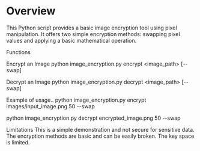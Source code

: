 # Overview

This Python script provides a basic image encryption tool using pixel manipulation. It offers two simple encryption methods: swapping pixel values and applying a basic mathematical operation.

Functions

Encrypt an Image
python image_encryption.py encrypt <image_path> [--swap]

Decrypt an Image
python image_encryption.py decrypt <image_path> [--swap]

Example of usage..
python image_encryption.py encrypt images/input_image.png 50 --swap

python image_encryption.py decrypt encrypted_image.png 50 --swap

Limitations
This is a simple demonstration and not secure for sensitive data. The encryption methods are basic and can be easily broken. The key space is limited.

